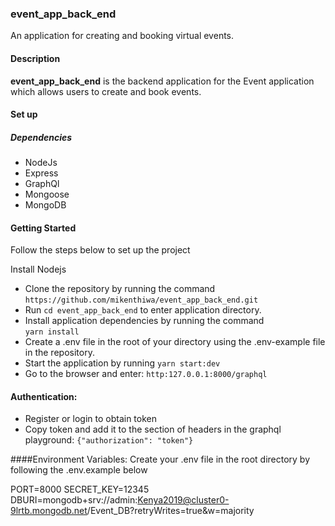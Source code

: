 ### event_app_back_end

An application for creating and booking virtual events.

#### Description
<b>event_app_back_end</b> is the backend application for the Event application which allows users to create and book events.

#### Set up

##### Dependencies
* NodeJs
* Express
* GraphQl
* Mongoose
* MongoDB

#### Getting Started
Follow the steps below to set up the project

Install Nodejs<br/>
* Clone the repository by running the command
`https://github.com/mikenthiwa/event_app_back_end.git`
* Run `cd event_app_back_end` to enter application directory.<br/>
* Install application dependencies by running the command<br/>
`yarn install`
* Create a .env file in the root of your directory using the .env-example file in the repository.
* Start the application by running
    `yarn start:dev`
* Go to the browser and enter: 
`http:127.0.0.1:8000/graphql`

#### Authentication:
* Register or login to obtain token
* Copy token and add it to the section of headers in the graphql playground:
`{"authorization": "token"}`

####Environment Variables:
Create your .env file in the root directory by following the .env.example below

PORT=8000
SECRET_KEY=12345
DBURI=mongodb+srv://admin:Kenya2019@cluster0-9lrtb.mongodb.net/Event_DB?retryWrites=true&w=majority


